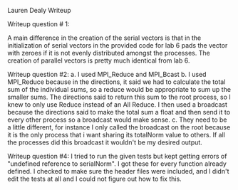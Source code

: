Lauren Dealy
Writeup

Writeup question # 1:

A main difference in the creation of the serial vectors is that in the initialization of serial vectors in the provided code for lab 6 pads the vector with zeroes if it is not evenly distributed amongst the processes. The creation of parallel vectors is pretty much identical from lab 6. 

Writeup question #2:
a. I used MPI_Reduce and MPI_Bcast
b. I used MPI_Reduce because in the directions, it said we had to calculate the total sum of the individual sums, so a reduce would be appropriate to sum up the smaller sums. The directions said to return this sum to the root process, so I knew to only use Reduce instead of an All Reduce. I then used a broadcast because the directions said to make the total sum a float and then send it to every other process so a broadcast would make sense. 
c. They need to be a little different, for instance I only called the broadcast on the root because it is the only process that i want sharing its totalNorm value to others. If all the processes did this broadcast it wouldn't be my desired output. 

Writeup question #4:
I tried to run the given tests but kept getting errors of "undefined reference to serialNorm". I got these for every function already defined. I checked to make sure the header files were included, and I didn't edit the tests at all and I could not figure out how to fix this. 